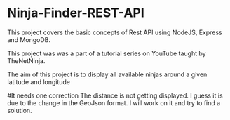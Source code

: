# Ninja-Finder-REST-API
This project covers the basic concepts of Rest API using NodeJS, Express and MongoDB.  

This project was was a part of a tutorial series on YouTube taught by TheNetNinja. 

The aim of this project is to display all available ninjas around a given latitude and longitude

#It needs one correction
The distance is not getting displayed. I guess it is due to the change in the GeoJson format. 
I will work on it and try to find a solution.
